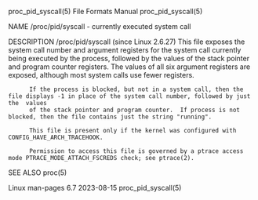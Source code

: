 proc_pid_syscall(5)						      File Formats Manual						   proc_pid_syscall(5)

NAME
       /proc/pid/syscall - currently executed system call

DESCRIPTION
       /proc/pid/syscall (since Linux 2.6.27)
	      This  file  exposes  the	system call number and argument registers for the system call currently being executed by the process, followed by the
	      values of the stack pointer and program counter registers.  The values of all six argument registers are exposed, although most system calls use
	      fewer registers.

	      If the process is blocked, but not in a system call, then the file displays -1 in place of the system call number, followed by just  the	values
	      of the stack pointer and program counter.	 If process is not blocked, then the file contains just the string "running".

	      This file is present only if the kernel was configured with CONFIG_HAVE_ARCH_TRACEHOOK.

	      Permission to access this file is governed by a ptrace access mode PTRACE_MODE_ATTACH_FSCREDS check; see ptrace(2).

SEE ALSO
       proc(5)

Linux man-pages 6.7							  2023-08-15							   proc_pid_syscall(5)
